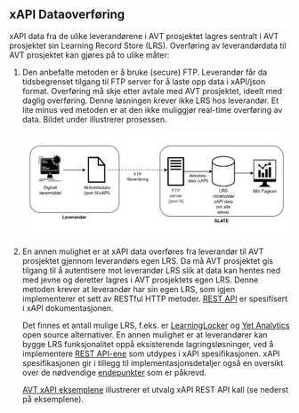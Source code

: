 ## xAPI Dataoverføring

xAPI data  fra de ulike leverandørene i AVT prosjektet lagres sentralt i AVT prosjektet sin Learning Record Store (LRS). Overføring av leverandørdata til AVT prosjektet kan gjøres på to ulike måter:

1) Den anbefalte metoden er å bruke (secure) FTP. Leverandør får da tidsbegrenset tilgang til FTP server for å laste opp data i xAPI/json format. Overføring må skje etter avtale med AVT prosjektet, ideelt med daglig overføring. Denne løsningen krever ikke LRS hos leverandør. Et lite minus ved metoden er at den ikke muliggjør real-time overføring av data. Bildet under illustrerer prosessen.

    ![FTP](./bilder/ftp%20dataoverfoering.png)

2) En annen mulighet er at xAPI data overføres fra leverandør til AVT prosjektet gjennom leverandørs egen LRS. Da må AVT prosjektet gis tilgang til å autentisere mot leverandør LRS slik at data kan hentes ned med jevne og deretter lagres i AVT prosjektets egen LRS. Denne metoden krever at leverandør har sin egen LRS, som igjen implementerer et sett av RESTful HTTP metoder. [REST API](https://github.com/adlnet/xAPI-Spec/blob/master/xAPI-Communication.md#20-resources) er spesifisert i xAPI dokumentasjonen. 

    Det finnes et antall mulige LRS, f.eks. er [LearningLocker](https://docs.learninglocker.net/welcome/#) og [Yet Analytics](https://www.yetanalytics.com/news/yet-analytics-releases-sql-lrs-a-new-open-source-xapi-learning-record-store) open source alternativer. En annen mulighet er at leverandører kan bygge LRS funksjonalitet oppå eksisterende lagringsløsninger, ved å implementere [REST API-ene](https://github.com/adlnet/xAPI-Spec/blob/master/xAPI-Communication.md#20-resources) som utdypes i xAPI spesifikasjonen. xAPI spesifikasjonen gir i tillegg til implementasjonsdetaljer også en oversikt over de nødvendige [endepunkter](https://github.com/adlnet/xAPI-Spec/blob/master/xAPI-Communication.md#appendix-b-table-of-all-resources) som er påkrevd.

    [AVT xAPI eksemplene](./eksempler.md) illustrerer et utvalg xAPI REST API kall (se nederst på eksemplene).